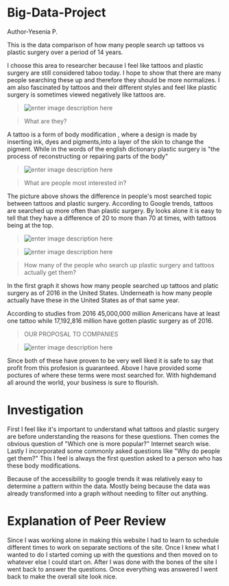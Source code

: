 # Big-Data-Project
Author-Yesenia P.

This is the data comparison of how many people search up tattoos vs plastic surgery over a period of 14 years. 

I choose this area to researcher because I feel like tattoos and plastic surgery are still considered taboo today. I hope to show that there are many people searching these up and therefore they should be more normalizes. I am also fascinated by tattoos and their different styles and feel like plastic surgery is sometimes viewed negatively like tattoos are. 


> ![enter image description here](https://lh3.googleusercontent.com/7LOEeTEcX3HmgrtDivIV4LjZuV4ronAK6f26QbH7hR0JEbJEXN0NfFz-CoRCVE4X3U6wa0HcRbg "Tattoo")

> What are they?

A tattoo is a form of body modification , where a design is made by inserting ink, dyes and pigments,into a layer of the skin to change the pigment. While in the words of the english dictionary plastic surgery is "the process of reconstructing or repairing parts of the body"


> ![enter image description here](https://lh3.googleusercontent.com/AOa4rET_2ndVs2UkiOYO4z2MwfDYVAlYU57HKeMEd5Vb4_HwcYzgNZdhaKDW3uqGPr_5UGiSKcI "Graph")

> What are people most interested in?

The picture above shows the difference in people's most searched topic between tattoos and plastic surgery. According to Google trends, tattoos are searched up more often than plastic surgery. By looks alone it is easy to tell that they have a difference of 20 to more than 70 at times, with tattoos being at the top.

> ![enter image description here](https://lh3.googleusercontent.com/rSfmHDC7-2ExnuAAPQ1xZ-Z1tW0k0jLMJDK-ugA0Ir8DsxR3J72klayoEgpdFIUtOb2Rd3NcCaA "2016Graph")

> ![enter image description here](https://lh3.googleusercontent.com/kt11Y4Gq3TrhxCPDqYV2flkHR3Qg5fLCW9VqI5vG-Bu85ZO4UMWxXG_mGL1fcSBztttgRvxD_PQ "2016Statistics")

> How many of the people who search up plastic surgery and tattoos actually get them?

In the first graph it shows how many people searched up tattoos and platic surgery as of 2016 in the United States. Underneath is how many people actually have these in the United States as of that same year.

According to studies from 2016 45,000,000 million Americans have at least one tattoo while 17,192,816 million have gotten plastic surgery as of 2016.

> OUR PROPOSAL TO COMPANIES

> ![enter image description here](https://lh3.googleusercontent.com/rRGzRMfrx3tX7NbKp2uTYoYv7rfXf6VDFZt5MUAkWVsvwXWq47TQN5ehDWeWw3_AM7xZQThJ2eQ "WhereMostSearched")

Since both of these have proven to be very well liked it is safe to say that profit from this profesion is guaranteed. Above I have provided some poctures of where these terms were most searched for. With highdemand all around the world, your business is sure to flourish.


# Investigation

First I feel like it's important to understand what tattoos and plastic surgery are before understanding the reasons for these questions. Then comes the obvious question of "Which one is more popular?" Internet search wise. Lastly I incorporated some commonly asked questions like "Why do people get them?" This I feel is always the first question asked to a person who has these body modifications.


Because of the accessibility to google trends it was relatively easy to determine a pattern within the data. Mostly being because the data was already transformed into a graph without needing to filter out anything. 


# Explanation of Peer Review

Since I was working alone in making this website I had to learn to schedule different times to work on separate sections of the site. Once I knew what I wanted to do I started coming up with the questions and then moved on to whatever else I could start on. After I was done with the bones of the site I went back to answer the questions. Once everything was answered I went back to make the overall site look nice.
